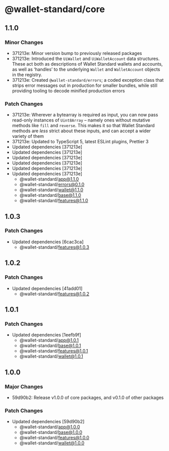 # @wallet-standard/core

## 1.1.0

### Minor Changes

-   371213e: Minor version bump to previously released packages
-   371213e: Introduced the `UiWallet` and `UiWalletAccount` data structures. These act both as descriptions of Wallet Standard wallets and accounts, as well as ‘handles’ to the underlying `Wallet` and `WalletAccount` objects in the registry.
-   371213e: Created `@wallet-standard/errors`; a coded exception class that strips error messages out in production for smaller bundles, while still providing tooling to decode minified production errors

### Patch Changes

-   371213e: Wherever a bytearray is required as input, you can now pass read-only instances of `Uint8Array` – namely ones without mutative methods like `fill` and `reverse`. This makes it so that Wallet Standard methods are _less_ strict about these inputs, and can accept a wider variety of them
-   371213e: Updated to TypeScript 5, latest ESLint plugins, Prettier 3
-   Updated dependencies [371213e]
-   Updated dependencies [371213e]
-   Updated dependencies [371213e]
-   Updated dependencies [371213e]
-   Updated dependencies [371213e]
-   Updated dependencies [371213e]
    -   @wallet-standard/app@1.1.0
    -   @wallet-standard/errors@0.1.0
    -   @wallet-standard/wallet@1.1.0
    -   @wallet-standard/base@1.1.0
    -   @wallet-standard/features@1.1.0

## 1.0.3

### Patch Changes

-   Updated dependencies [6cac3ca]
    -   @wallet-standard/features@1.0.3

## 1.0.2

### Patch Changes

-   Updated dependencies [41add01]
    -   @wallet-standard/features@1.0.2

## 1.0.1

### Patch Changes

-   Updated dependencies [1eefb9f]
    -   @wallet-standard/app@1.0.1
    -   @wallet-standard/base@1.0.1
    -   @wallet-standard/features@1.0.1
    -   @wallet-standard/wallet@1.0.1

## 1.0.0

### Major Changes

-   59d90b2: Release v1.0.0 of core packages, and v0.1.0 of other packages

### Patch Changes

-   Updated dependencies [59d90b2]
    -   @wallet-standard/app@1.0.0
    -   @wallet-standard/base@1.0.0
    -   @wallet-standard/features@1.0.0
    -   @wallet-standard/wallet@1.0.0
